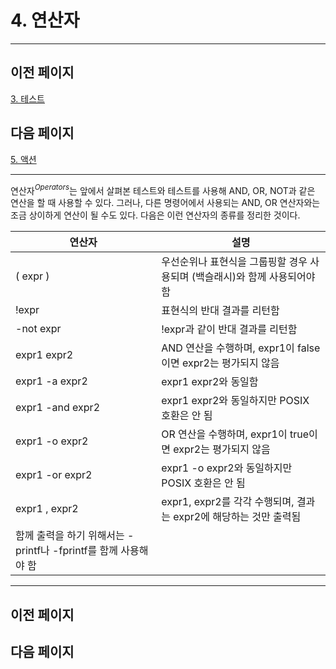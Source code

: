 # 4. 연산자

---

## 이전 페이지

[3. 테스트](3%20%E1%84%90%E1%85%A6%E1%84%89%E1%85%B3%E1%84%90%E1%85%B3%208d2bb659cd4349189c86682ec43edb6e.md)

## 다음 페이지

[5. 액션](5%20%E1%84%8B%E1%85%A2%E1%86%A8%E1%84%89%E1%85%A7%E1%86%AB%208ff2ee8c87e04719bfe525f42ec80179.md)

---

연산자$^{Operators}$는 앞에서 살펴본 테스트와 테스트를 사용해 AND, OR, NOT과 같은 연산을 할 때 사용할 수 있다. 그러나, 다른 명령어에서 사용되는 AND, OR 연산자와는 조금 상이하게 연산이 될 수도 있다. 다음은 이런 연산자의 종류를 정리한 것이다.

| 연산자 | 설명 |
| --- | --- |
| ( expr ) | 우선순위나 표현식을 그룹핑할 경우 사용되며 \(백슬래시)와 함께 사용되어야 함 |
| !expr | 표현식의 반대 결과를 리턴함 |
| -not expr | !expr과 같이 반대 결과를 리턴함 |
| expr1 expr2 | AND 연산을 수행하며, expr1이 false이면 expr2는 평가되지 않음 |
| expr1 -a expr2 | expr1 expr2와 동일함 |
| expr1 -and expr2 | expr1 expr2와 동일하지만 POSIX 호환은 안 됨 |
| expr1 -o expr2 | OR 연산을 수행하며, expr1이 true이면 expr2는 평가되지 않음 |
| expr1 -or expr2 | expr1 -o expr2와 동일하지만 POSIX 호환은 안 됨 |
| expr1 , expr2 | expr1, expr2를 각각 수행되며, 결과는 expr2에 해당하는 것만 출력됨
함께 출력을 하기 위해서는 -printf나 -fprintf를 함께 사용해야 함 |

---

## 이전 페이지

## 다음 페이지
